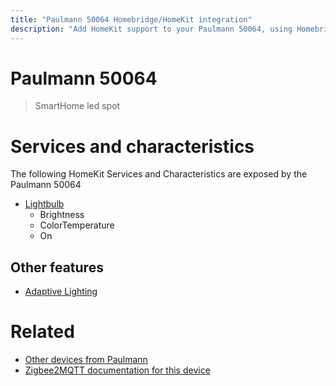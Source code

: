 ```yaml
---
title: "Paulmann 50064 Homebridge/HomeKit integration"
description: "Add HomeKit support to your Paulmann 50064, using Homebridge, Zigbee2MQTT and homebridge-z2m."
---
```

<!---
This file has been GENERATED using src/docgen/docgen.ts
DO NOT EDIT THIS FILE MANUALLY!
-->
# Paulmann 50064
> SmartHome led spot


# Services and characteristics
The following HomeKit Services and Characteristics are exposed by
the Paulmann 50064

* [Lightbulb](../../light.md)
  * Brightness
  * ColorTemperature
  * On


## Other features
* [Adaptive Lighting](../../light.md)


# Related
* [Other devices from Paulmann](../index.md#paulmann)
* [Zigbee2MQTT documentation for this device](https://www.zigbee2mqtt.io/devices/50064.html)
